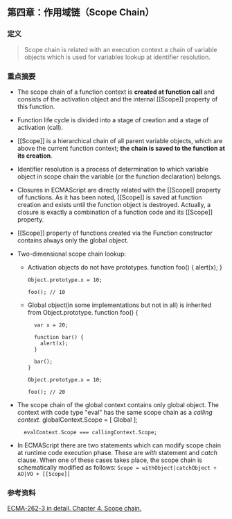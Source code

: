 第四章：作用域链（Scope Chain）
---

### 定义
> Scope chain is related with an execution context a chain of variable objects which is used for variables lookup at identifier resolution.

### 重点摘要
* The scope chain of a function context is **created at function call** and consists of the activation object and the internal [\[Scope\]] property of this function.

* Function life cycle is divided into a stage of creation and a stage of activation (call).

* [\[Scope\]] is a hierarchical chain of all parent variable objects, which are above the current function context; **the chain is saved to the function at its creation**.

* Identifier resolution is a process of determination to which variable object in scope chain the variable (or the function declaration) belongs.

* Closures in ECMAScript are directly related with the [\[Scope\]] property of functions. As it has been noted, [\[Scope\]] is saved at function creation and exists until the function object is destroyed. Actually, a closure is exactly a combination of a function code and its [\[Scope\]] property.

* [\[Scope\]] property of functions created via the Function constructor contains always only the global object.

* Two-dimensional scope chain lookup:
  * Activation objects do not have prototypes.
        function foo() {
          alert(x);
        }

        Object.prototype.x = 10;

        foo(); // 10

  * Global object(in some implementations but not in all) is inherited from Object.prototype.
        function foo() {

          var x = 20;

          function bar() {
            alert(x);
          }

          bar();
        }

        Object.prototype.x = 10;

        foo(); // 20

* The scope chain of the global context contains only global object. The context with code type "eval" has the same scope chain as a *calling context*.
        globalContext.Scope = [
          Global
        ];

        evalContext.Scope === callingContext.Scope;

* In ECMAScript there are two statements which can modify scope chain at runtime code execution phase. These are *with* statement and *catch* clause. When one of these cases takes place, the scope chain is schematically modified as follows: `Scope = withObject|catchObject + AO|VO + [[Scope]]`

### 参考资料
[ECMA-262-3 in detail. Chapter 4. Scope chain.](http://dmitrysoshnikov.com/ecmascript/chapter-4-scope-chain/)